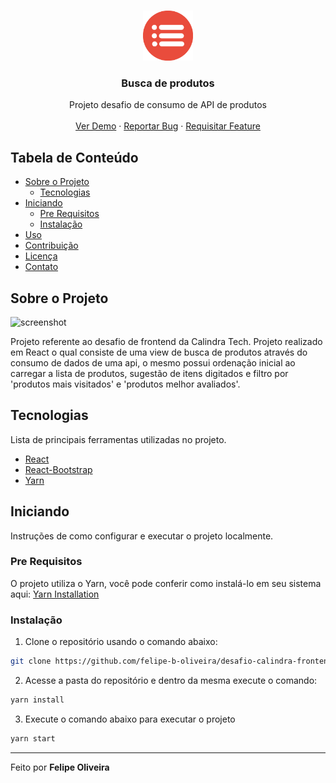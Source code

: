 <!-- LOGO -->
<br />
<p align="center">
  <a href="https://github.com/felipe-b-oliveira/desafio-calindra-frontend">
    <img src="/docs/images/icone.png" alt="Logo" width="80" height="80">
  </a>

  <h3 align="center">Busca de produtos</h3>

  <p align="center">
    Projeto desafio de consumo de API de produtos
    <br />
    <br />
    <a href="https://github.com/felipe-b-oliveira/desafio-calindra-frontend">Ver Demo</a>
    ·
    <a href="https://github.com/felipe-b-oliveira/desafio-calindra-frontend/issues">Reportar Bug</a>
    ·
    <a href="https://github.com/felipe-b-oliveira/desafio-calindra-frontend/issues">Requisitar Feature</a>
  </p>
</p>

<!-- TABELA DE CONTEÚDO -->
## Tabela de Conteúdo

* [Sobre o Projeto](#sobre-o-projeto)
  * [Tecnologias](#tecnologias)
* [Iniciando](#iniciando)
  * [Pre Requisitos](#pre-requisitos)
  * [Instalação](#instalação)
* [Uso](#usage)
* [Contribuição](#contributing)
* [Licença](#licença)
* [Contato](#contato)

<!-- SOBRE O PROJETO -->
## Sobre o Projeto

![screenshot](/docs/images/busca-produtos-02?raw=true)

Projeto referente ao desafio de frontend da Calindra Tech. Projeto realizado em React o qual consiste de uma view de busca de produtos através do consumo de dados de uma api, o mesmo possui ordenação inicial ao carregar a lista de produtos, sugestão de itens digitados e filtro por 'produtos mais visitados' e 'produtos melhor avaliados'. 

## Tecnologias

Lista de principais ferramentas utilizadas no projeto. 

* [React](https://pt-br.reactjs.org/)
* [React-Bootstrap](https://react-bootstrap.github.io/)
* [Yarn](https://yarnpkg.com/)

<!-- INNICIANDO -->
## Iniciando

Instruções de como configurar e executar o projeto localmente.

### Pre Requisitos

O projeto utiliza o Yarn, você pode conferir como instalá-lo em seu sistema aqui:
[Yarn Installation](https://classic.yarnpkg.com/en/docs/install/)

### Instalação

1. Clone o repositório usando o comando abaixo:
```sh
git clone https://github.com/felipe-b-oliveira/desafio-calindra-frontend.git
```
2. Acesse a pasta do repositório e dentro da mesma execute o comando: 
```sh
yarn install
```
3. Execute o comando abaixo para executar o projeto
```sh
yarn start
```

---

Feito por **Felipe Oliveira**

<!-- MARKDOWN LINKS & IMAGES -->
<!-- https://www.markdownguide.org/basic-syntax/#reference-style-links -->

